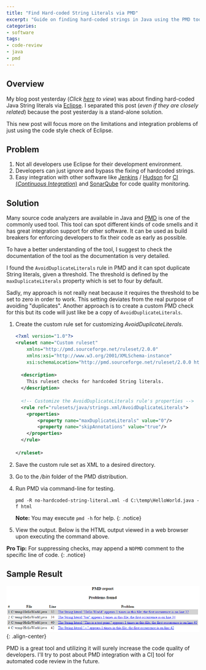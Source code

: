 ```yaml
---
title: "Find Hard-coded String Literals via PMD"
excerpt: "Guide on finding hard-coded strings in Java using the PMD tool."
categories:
- software
tags:
- code-review
- java
- pmd
---
```


## Overview

My blog post yesterday (*Click [here][find-hardcoded-eclipse] to view*) was about finding hard-coded Java String literals via [Eclipse][eclipse]. I separated this post (*even if they are closely related*) because the post yesterday is a stand-alone solution.

This new post will focus more on the limitations and integration problems of just using the code style check of Eclipse.

## Problem

1. Not all developers use Eclipse for their development environment.
2. Developers can just ignore and bypass the fixing of hardcoded strings.
3. Easy integration with other software like [Jenkins][jenkins] / [Hudson][hudson] for [CI (*Continuous Integration*)][ci] and [SonarQube][sonarqube] for code quality monitoring.

## Solution

Many source code analyzers are available in Java and [PMD][pmd] is one of the commonly used tool. This tool can spot different kinds of code smells and it has great integration support for other software. It can be used as build breakers for enforcing developers to fix their code as early as possible.

To have a better understanding of the tool, I suggest to check the documentation of the tool as the documentation is very detailed.

I found the `AvoidDuplicateLiterals` rule in PMD and it can spot duplicate String literals, given a threshold. The threshold is defined by the `maxDuplicateLiterals` property which is set to four by default.

Sadly, my approach is not really neat because it requires the threshold to be set to zero in order to work. This setting deviates from the real purpose of avoiding "duplicates". Another approach is to create a custom PMD check for this but its code will just like be a copy of `AvoidDuplicateLiterals`.


1. Create the custom rule set for customizing *AvoidDuplicateLiterals*.

    ```xml
    <?xml version="1.0"?>
    <ruleset name="Custom ruleset"
        xmlns="http://pmd.sourceforge.net/ruleset/2.0.0"
        xmlns:xsi="http://www.w3.org/2001/XMLSchema-instance"
        xsi:schemaLocation="http://pmd.sourceforge.net/ruleset/2.0.0 http://pmd.sourceforge.net/ruleset_2_0_0.xsd">

      <description>
        This ruleset checks for hardcoded String literals.
      </description>

      <!-- Customize the AvoidDuplicateLiterals rule's properties -->
      <rule ref="rulesets/java/strings.xml/AvoidDuplicateLiterals">
        <properties>
            <property name="maxDuplicateLiterals" value="0"/>
            <property name="skipAnnotations" value="true"/>
        </properties>
      </rule>

    </ruleset>
    ```

2. Save the custom rule set as XML to a desired directory.
3. Go to the */bin* folder of the PMD distribution.
4. Run PMD via command-line for testing.

    ```
    pmd -R no-hardcoded-string-literal.xml -d C:\temp\HelloWorld.java -f html
    ```

    **Note:** You may execute `pmd -h` for help.
    {: .notice}

5. View the output. Below is the HTML output viewed in a web browser upon executing the command above.

**Pro Tip:** For suppressing checks, may append a `NOPMD` comment to the specific line of code.
{: .notice}

## Sample Result

![image-center](/assets/img/blog/find-string-literal-pmd.png "PMD HTML Output"){: .align-center}

PMD is a great tool and utilizing it will surely increase the code quality of developers. I'll try to post about PMD integration with a CI] tool for automated code review in the future.

[find-hardcoded-eclipse]: /software/find-java-string-literal-eclipse/
[pmd]: http://pmd.sourceforge.net
[eclipse]: https://eclipse.org
[ide]: https://en.wikipedia.org/wiki/Integrated_development_environment
[sonarqube]: http://www.sonarqube.org
[jenkins]: https://jenkins-ci.org
[hudson]: http://hudson-ci.org
[ci]: https://en.wikipedia.org/wiki/Continuous_integration
